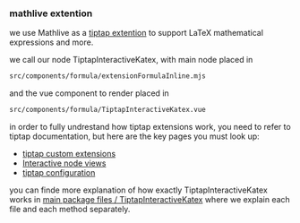 ### mathlive extention

we use Mathlive as a [tiptap extention](https://tiptap.dev/guide/custom-extensions) to support LaTeX mathematical expressions and more.

we call our node TiptapInteractiveKatex, with main node placed in

```bash
src/components/formula/extensionFormulaInline.mjs
```

and the vue component to render placed in

```bash
src/components/formula/TiptapInteractiveKatex.vue
```

in order to fully undrestand how tiptap extensions work, you need to refer to tiptap documentation, but here are the key pages you must look up: 


- [tiptap custom extensions](https://tiptap.dev/guide/custom-extensions)
- [Interactive node views](https://tiptap.dev/guide/node-views)
- [tiptap configuration](https://tiptap.dev/guide/configuration#nodes-marks-and-extensions)

you can finde more explanation of how exactly TiptapInteractiveKatex works in [main package files / TiptapInteractiveKatex](/mainPackage/components/formula/TiptapInteractiveKatex.html)    where we explain each file and each method separately.
